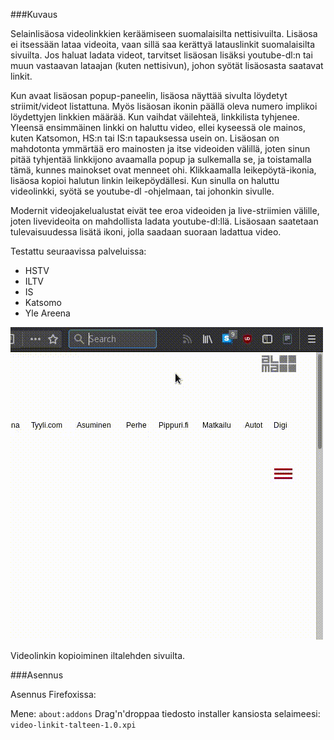###Kuvaus

Selainlisäosa videolinkkien keräämiseen suomalaisilta nettisivuilta. Lisäosa ei itsessään lataa videoita, vaan sillä saa kerättyä latauslinkit suomalaisilta sivuilta. Jos haluat ladata videot, tarvitset lisäosan lisäksi youtube-dl:n tai muun vastaavan lataajan (kuten nettisivun), johon syötät lisäosasta saatavat linkit. 

Kun avaat lisäosan popup-paneelin, lisäosa näyttää sivulta löydetyt striimit/videot listattuna. Myös lisäosan ikonin päällä oleva numero implikoi löydettyjen linkkien määrää. Kun vaihdat väilehteä, linkkilista tyhjenee. Yleensä ensimmäinen linkki on haluttu video, ellei kyseessä ole mainos, kuten Katsomon, HS:n tai IS:n tapauksessa usein on. Lisäosan on mahdotonta ymmärtää ero mainosten ja itse videoiden välillä, joten sinun pitää tyhjentää linkkijono avaamalla popup ja sulkemalla se, ja toistamalla tämä, kunnes mainokset ovat menneet ohi. Klikkaamalla leikepöytä-ikonia, lisäosa kopioi halutun linkin leikepöydällesi. Kun sinulla on haluttu videolinkki, syötä se youtube-dl -ohjelmaan, tai johonkin sivulle. 

Modernit videojakelualustat eivät tee eroa videoiden ja live-striimien välille, joten livevideoita on mahdollista ladata youtube-dl:llä. Lisäosaan saatetaan tulevaisuudessa lisätä ikoni, jolla saadaan suoraan ladattua video.

Testattu seuraavissa palveluissa:
- HSTV
- ILTV
- IS
- Katsomo
- Yle Areena

![Videolinkin kopioiminen iltalehden sivuilta.](https://github.com/Osteri/videolinkit-talteen/blob/master/wiki/example.gif?raw=true)

Videolinkin kopioiminen iltalehden sivuilta.

###Asennus

Asennus Firefoxissa:

Mene:
`about:addons`
Drag'n'droppaa tiedosto installer kansiosta selaimeesi:
`video-linkit-talteen-1.0.xpi`


